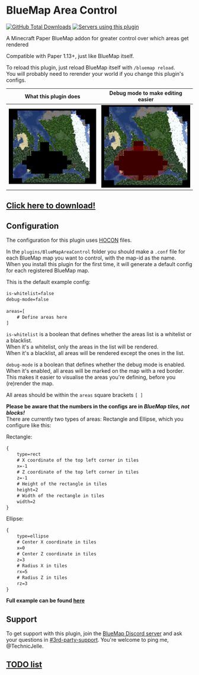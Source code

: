 # BlueMap Area Control

[![GitHub Total Downloads](https://img.shields.io/github/downloads/TechnicJelle/BlueMapAreaControl/total?label=Downloads&color=success "Click here to download the plugin")](https://github.com/TechnicJelle/BlueMapAreaControl/releases/latest)
[![Servers using this plugin](https://img.shields.io/bstats/servers/18345?label=Servers)](https://bstats.org/plugin/bukkit/BlueMap%20Area%20Control/18345)

A Minecraft Paper BlueMap addon for greater control over which areas get rendered

Compatible with Paper 1.13+, just like BlueMap itself.

To reload this plugin, just reload BlueMap itself with `/bluemap reload`.\
You will probably need to rerender your world if you change this plugin's configs.

| What this plugin does                                    | Debug mode to make editing easier                                                        | 
|----------------------------------------------------------|------------------------------------------------------------------------------------------|
| ![a bluemap with a hole in the middle](.github/bmac.png) | ![the same image, but with two red area markers overtop](.github/debug-mode-enabled.png) |

## [Click here to download!](../../releases/latest)

## Configuration
The configuration for this plugin uses [HOCON](https://github.com/lightbend/config/blob/main/HOCON.md) files.

In the `plugins/BlueMapAreaControl` folder you should make a `.conf` file for each BlueMap map you want to control, with the map-id as the name.\
When you install this plugin for the first time, it will generate a default config for each registered BlueMap map.

This is the default example config:
```
is-whitelist=false
debug-mode=false

areas=[
	# Define areas here
]

```
`is-whitelist` is a boolean that defines whether the areas list is a whitelist or a blacklist.\
When it's a whitelist, only the areas in the list will be rendered.\
When it's a blacklist, all areas will be rendered except the ones in the list.

`debug-mode` is a boolean that defines whether the debug mode is enabled.\
When it's enabled, all areas will be marked on the map with a red border.\
This makes it easier to visualise the areas you're defining, before you (re)render the map.

All areas should be within the `areas` square brackets `[ ]`

**Please be aware that the numbers in the configs are in *BlueMap tiles, not blocks!***\
There are currently two types of areas: Rectangle and Ellipse, which you configure like this:

Rectangle:
```hocon
{
	type=rect
	# X coordinate of the top left corner in tiles
	x=-1
	# Z coordinate of the top left corner in tiles
	z=-1
	# Height of the rectangle in tiles
	height=2
	# Width of the rectangle in tiles
	width=2
}
```

Ellipse:
```hocon
{
	type=ellipse
	# Center X coordinate in tiles
	x=0
	# Center Z coordinate in tiles
	z=3
	# Radius X in tiles
	rx=5
	# Radius Z in tiles
	rz=3
}
```

**Full example can be found [here](https://github.com/TechnicJelle/BlueMapAreaControl/blob/main/example.conf)**

## Support

To get support with this plugin, join the [BlueMap Discord server](https://bluecolo.red/map-discord)
and ask your questions in [#3rd-party-support](https://discord.com/channels/665868367416131594/863844716047106068). You're welcome to ping me, @TechnicJelle.

## [TODO list](https://github.com/users/TechnicJelle/projects/1)
